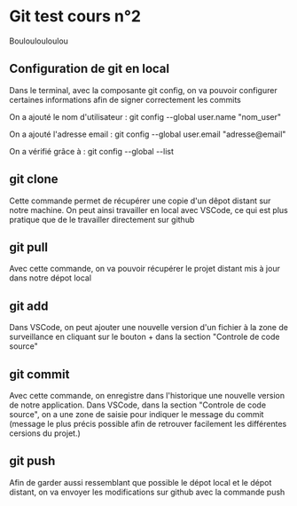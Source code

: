 # Git test cours n°2

Bouloulouloulou

## Configuration de git en local 

Dans le terminal, avec la composante git config, on va pouvoir configurer certaines informations afin de signer correctement les commits 

On a ajouté le nom d'utilisateur : git config --global user.name "nom_user"

On a ajouté l'adresse email : git config --global user.email "adresse@email"

On a vérifié grâce à : git config --global --list 

## git clone

Cette commande permet de récupérer une copie d'un dêpot distant sur notre machine.
On peut ainsi travailler en local avec VSCode, ce qui est plus pratique que de le travailler directement sur github


## git pull

Avec cette commande, on va pouvoir récupérer le projet distant mis à jour dans notre dépot local

## git add

Dans VSCode, on peut ajouter une nouvelle version d'un fichier à la zone de surveillance en cliquant sur le bouton + dans la section "Controle de code source"

##  git commit 

Avec cette commande, on enregistre dans l'historique une nouvelle version de notre application. Dans VSCode, dans la section "Controle de code source", on a une zone de saisie pour indiquer le message du commit (message le plus précis possible afin de retrouver facilement les différentes cersions du projet.)

## git push

Afin de garder aussi ressemblant que possible le dépot local et le dépot distant, on va envoyer les modifications sur github avec la commande push